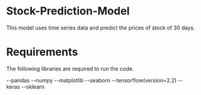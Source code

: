 # Stock-Prediction-Model
This model uses time series data and predict the prices of stock of 30 days.

# Requirements
The following libraries are required to run the code.

--pandas
--numpy
--matplotlib
--seaborn
--tensorflow(version=2.2)
--keras
--sklearn
